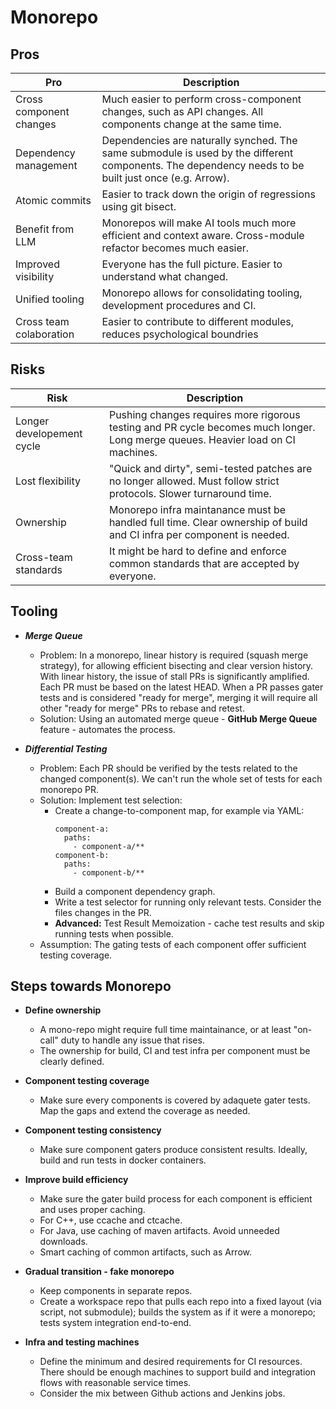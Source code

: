 # Monorepo

## Pros

| Pro                      | Description |
| ------------------------ | ----------- |
| Cross component changes  | Much easier to perform cross-component changes, such as API changes. All components change at the same time.
| Dependency management    | Dependencies are naturally synched. The same submodule is used by the different components. The dependency needs to be built just once (e.g. Arrow).
| Atomic commits           | Easier to track down the origin of regressions using git bisect.
| Benefit from LLM         | Monorepos will make AI tools much more efficient and context aware. Cross-module refactor becomes much easier. 
| Improved visibility      | Everyone has the full picture. Easier to understand what changed.
| Unified tooling          | Monorepo allows for consolidating tooling, development procedures and CI.
| Cross team colaboration  | Easier to contribute to different modules, reduces psychological boundries

## Risks

| Risk                      | Description |
| ------------------------- | ----------- |
| Longer developement cycle | Pushing changes requires more rigorous testing and PR cycle becomes much longer. Long merge queues. Heavier load on CI machines.
| Lost flexibility          | "Quick and dirty", semi-tested patches are no longer allowed. Must follow strict protocols. Slower turnaround time.
| Ownership                 | Monorepo infra maintanance must be handled full time. Clear ownership of build and CI infra per component is needed.
| Cross-team standards      | It might be hard to define and enforce common standards that are accepted by everyone.

## Tooling

- **_Merge Queue_**
  * Problem: In a monorepo, linear history is required (squash merge strategy), for allowing efficient bisecting and clear version history.
  With linear history, the issue of stall PRs is significantly amplified. Each PR must be based on the latest HEAD.
  When a PR passes gater tests and is considered "ready for merge", merging it will require all other
  "ready for merge" PRs to rebase and retest.  
  * Solution: Using an automated merge queue - **GitHub Merge Queue** feature - automates the process.  

- **_Differential Testing_**
  * Problem: Each PR should be verified by the tests related to the changed component(s). We can't run the whole set of tests for each monorepo PR.  
  * Solution: Implement test selection:
    - Create a change-to-component map, for example via YAML:
      ```
      component-a:
        paths:
          - component-a/**
      component-b:
        paths:
          - component-b/**
      ```
    - Build a component dependency graph.
    - Write a test selector for running only relevant tests. Consider the files changes in the PR.  
    - **Advanced:** Test Result Memoization - cache test results and skip running tests when possible.
  * Assumption: The gating tests of each component offer sufficient testing coverage.

## Steps towards Monorepo

- **Define ownership**  
  * A mono-repo might require full time maintainance, or at least "on-call" duty to handle any issue that rises.  
  * The ownership for build, CI and test infra per component must be clearly defined.  

- **Component testing coverage**  
  * Make sure every components is covered by adaquete gater tests. Map the gaps and extend the coverage as needed.

- **Component testing consistency**  
  * Make sure component gaters produce consistent results. Ideally, build and run tests in docker containers.  

- **Improve build efficiency**
  * Make sure the gater build process for each component is efficient and uses proper caching.  
  * For C++, use ccache and ctcache.  
  * For Java, use caching of maven artifacts. Avoid unneeded downloads.  
  * Smart caching of common artifacts, such as Arrow.  

- **Gradual transition - fake monorepo**
  * Keep components in separate repos.
  * Create a workspace repo that pulls each repo into a fixed layout (via script, not submodule); builds the system as if it were a monorepo; tests system integration end-to-end.

- **Infra and testing machines**
  * Define the minimum and desired requirements for CI resources. There should be enough machines to support build and integration flows with reasonable service times.  
  * Consider the mix between Github actions and Jenkins jobs.  
